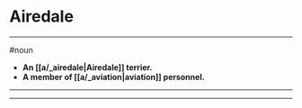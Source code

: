 # Airedale
---
#noun
- **An [[a/_airedale|Airedale]] terrier.**
- **A member of [[a/_aviation|aviation]] personnel.**
---
---

